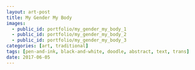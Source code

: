 ```yaml
---
layout: art-post
title: My Gender My Body
images:
  - public_id: portfolio/my_gender_my_body_1
  - public_id: portfolio/my_gender_my_body_2
  - public_id: portfolio/my_gender_my_body_3
categories: [art, traditional]
tags: [pen-and-ink, black-and-white, doodle, abstract, text, trans]
date: 2017-06-05
---
```

